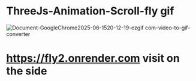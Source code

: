 
# ThreeJs-Animation-Scroll-fly gif
![Document-GoogleChrome2025-06-1520-12-19-ezgif com-video-to-gif-converter](https://github.com/user-attachments/assets/41601b69-59c7-421e-a85e-9b9a59bde451)

# https://fly2.onrender.com visit on the side
